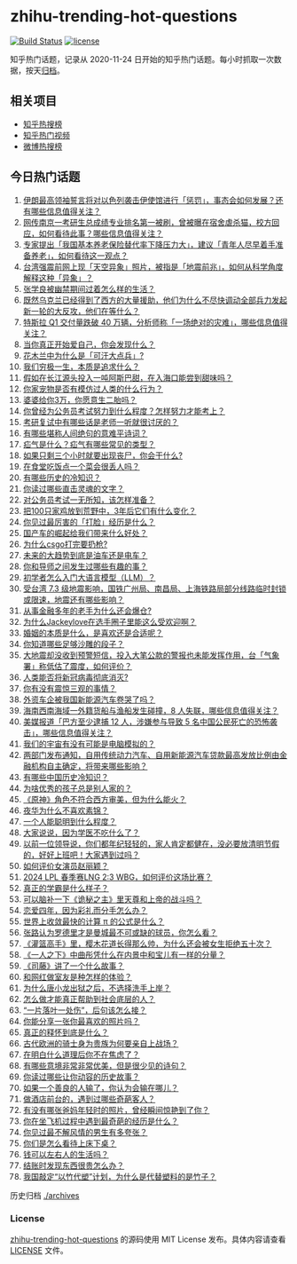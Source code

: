 # zhihu-trending-hot-questions

[![Build Status](https://github.com/justjavac/zhihu-trending-hot-questions/workflows/ci/badge.svg?branch=master)](https://github.com/justjavac/zhihu-trending-hot-questions/actions)
[![license](https://img.shields.io/github/license/justjavac/zhihu-trending-hot-questions)](https://github.com/justjavac/zhihu-trending-hot-questions/blob/master/LICENSE)

知乎热门话题，记录从 2020-11-24
日开始的知乎热门话题。每小时抓取一次数据，按天[归档](./archives)。

## 相关项目

- [知乎热搜榜](https://github.com/justjavac/zhihu-trending-top-search)
- [知乎热门视频](https://github.com/justjavac/zhihu-trending-hot-video)
- [微博热搜榜](https://github.com/justjavac/weibo-trending-hot-search)

## 今日热门话题

<!-- BEGIN -->
<!-- 最后更新时间 Thu Apr 04 2024 02:07:18 GMT+0800 (China Standard Time) -->

1. [伊朗最高领袖誓言将对以色列袭击伊使馆进行「惩罚」，事态会如何发展？还有哪些信息值得关注？](https://www.zhihu.com/question/651434260)
1. [网传南京一考研生总成绩专业排名第一被刷，曾被曝在宿舍虐杀猫，校方回应，如何看待此事？哪些信息值得关注？](https://www.zhihu.com/question/651493066)
1. [专家提出「我国基本养老保险替代率下降压力大」，建议「青年人尽早着手准备养老」，如何看待这一观点？](https://www.zhihu.com/question/651486362)
1. [台湾强震前网上现「天空异象」照片，被指是「地震前兆」，如何从科学角度解释这种「异象」？](https://www.zhihu.com/question/651516653)
1. [张学良被幽禁期间过着怎么样的生活？](https://www.zhihu.com/question/651395753)
1. [既然乌克兰已经得到了西方的大量援助，他们为什么不尽快调动全部兵力发起新一轮的大反攻，他们在等什么？](https://www.zhihu.com/question/651229454)
1. [特斯拉 Q1 交付量跌破 40 万辆，分析师称「一场绝对的灾难」，哪些信息值得关注？](https://www.zhihu.com/question/651489990)
1. [当你真正开始爱自己，你会发现什么？](https://www.zhihu.com/question/608467041)
1. [花木兰中为什么是「可汗大点兵」?](https://www.zhihu.com/question/34676547)
1. [我们穷极一生，本质是追求什么？](https://www.zhihu.com/question/638481226)
1. [假如在长江源头投入一吨阿斯巴甜，在入海口能尝到甜味吗？](https://www.zhihu.com/question/650562078)
1. [你家宠物是否有模仿过人类的什么行为？](https://www.zhihu.com/question/646471612)
1. [婆婆给你3万，你愿意生二胎吗？](https://www.zhihu.com/question/651287494)
1. [你曾经为公务员考试努力到什么程度？怎样努力才能考上？](https://www.zhihu.com/question/63350365)
1. [考研复试中有哪些话是老师一听就很讨厌的？](https://www.zhihu.com/question/315291891)
1. [有哪些堪称人间绝句的意难平诗词？](https://www.zhihu.com/question/649966114)
1. [疝气是什么？疝气有哪些常见的类型？](https://www.zhihu.com/question/651293277)
1. [如果只剩三个小时就要出现丧尸，你会干什么?](https://www.zhihu.com/question/370509834)
1. [在食堂吃饭点一个菜会很丢人吗？](https://www.zhihu.com/question/323557065)
1. [有哪些历史的冷知识？](https://www.zhihu.com/question/305338329)
1. [你读过哪些直击灵魂的文字？](https://www.zhihu.com/question/623411870)
1. [对公务员考试一无所知，该怎样准备？](https://www.zhihu.com/question/379454422)
1. [把100只家鸡放到荒野中，3年后它们有什么变化？](https://www.zhihu.com/question/434124471)
1. [你见过最厉害的「打脸」经历是什么？](https://www.zhihu.com/question/473217817)
1. [国产车的崛起给我们带来什么好处？](https://www.zhihu.com/question/620117759)
1. [为什么csgo打完要扔枪?](https://www.zhihu.com/question/66082181)
1. [未来的大趋势到底是油车还是电车？](https://www.zhihu.com/question/620118718)
1. [你和导师之间发生过哪些有趣的事？](https://www.zhihu.com/question/263824222)
1. [初学者怎么入门大语言模型（LLM）？](https://www.zhihu.com/question/644285055)
1. [受台湾 7.3 级地震影响，国铁广州局、南昌局、上海铁路局部分线路临时封锁或限速，地震还有哪些影响？](https://www.zhihu.com/question/651439061)
1. [从事金融多年的老手为什么还会爆仓?](https://www.zhihu.com/question/36268848)
1. [为什么Jackeylove在选手圈子里能这么受欢迎啊？](https://www.zhihu.com/question/640695537)
1. [婚姻的本质是什么，是喜欢还是合适呢？](https://www.zhihu.com/question/644150770)
1. [你知道哪些足够沙雕的段子？](https://www.zhihu.com/question/329382131)
1. [大地震却没收到预警短信，投入大笔公款的警报也未能发挥作用，台「气象署」称低估了震度，如何评价？](https://www.zhihu.com/question/651489943)
1. [人类能否将新冠病毒彻底消灭?](https://www.zhihu.com/question/645492495)
1. [你有没有震惊三观的事情？](https://www.zhihu.com/question/625527702)
1. [外资车企被我国新能源汽车卷哭了吗？](https://www.zhihu.com/question/639536083)
1. [海南西南海域一外籍货船与渔船发生碰撞，8 人失联，哪些信息值得关注？](https://www.zhihu.com/question/651538044)
1. [美媒报道「巴方至少逮捕 12 人，涉嫌参与导致 5 名中国公民死亡的恐怖袭击」，哪些信息值得关注？](https://www.zhihu.com/question/651405414)
1. [我们的宇宙有没有可能是电脑模拟的？](https://www.zhihu.com/question/396569199)
1. [两部门发布通知，自用传统动力汽车、自用新能源汽车贷款最高发放比例由金融机构自主确定，将带来哪些影响？](https://www.zhihu.com/question/651492597)
1. [有哪些中国历史冷知识？](https://www.zhihu.com/question/61291160)
1. [为啥优秀的孩子总是别人家的？](https://www.zhihu.com/question/645385110)
1. [《原神》角色不符合西方审美，但为什么能火？](https://www.zhihu.com/question/507131306)
1. [夜华为什么不喜欢素锦？](https://www.zhihu.com/question/55772258)
1. [一个人能聪明到什么程度？](https://www.zhihu.com/question/31219081)
1. [大家说说，因为学医不吃什么了？](https://www.zhihu.com/question/38139605)
1. [以前一位领导说，你们都年纪轻轻的，家人肯定都健在，没必要放清明节假的，好好上班吧！大家遇到过吗？](https://www.zhihu.com/question/651445658)
1. [如何评价女演员赵丽颖？](https://www.zhihu.com/question/626201860)
1. [2024 LPL 春季赛LNG 2:3 WBG，如何评价这场比赛？](https://www.zhihu.com/question/651496256)
1. [真正的学霸是什么样子？](https://www.zhihu.com/question/49078888)
1. [可以脑补一下《诡秘之主》里天尊和上帝的战斗吗？](https://www.zhihu.com/question/483928766)
1. [恋爱四年，因为彩礼而分手怎么办？](https://www.zhihu.com/question/647010180)
1. [世界上收敛最快的计算 π 的公式是什么？](https://www.zhihu.com/question/318010986)
1. [张路认为罗德里才是曼城最不可或缺的球员，你怎么看？](https://www.zhihu.com/question/651443672)
1. [《灌篮高手》里，樱木花道长得那么帅，为什么还会被女生拒绝五十次？](https://www.zhihu.com/question/508265338)
1. [《一人之下》中曲彤凭什么在内景中和宝儿有一样的分量？](https://www.zhihu.com/question/477548444)
1. [《司藤》讲了一个什么故事？](https://www.zhihu.com/question/448967132)
1. [和网红做室友是种怎样的体验？](https://www.zhihu.com/question/35834078)
1. [为什么唐小龙出狱之后，不选择洗手上岸？](https://www.zhihu.com/question/584383155)
1. [怎么做才能真正帮助到社会底层的人？](https://www.zhihu.com/question/49223217)
1. [“一片落叶一处伤”，后句该怎么接？](https://www.zhihu.com/question/651351963)
1. [你能分享一张你最喜欢的照片吗？](https://www.zhihu.com/question/617492839)
1. [真正的释怀到底是什么？](https://www.zhihu.com/question/625989866)
1. [古代欧洲的骑士身为贵族为何要亲自上战场？](https://www.zhihu.com/question/394414866)
1. [在明白什么道理后你不在焦虑了？](https://www.zhihu.com/question/629658395)
1. [有哪些意境非常非常优美，但是很少见的诗句？](https://www.zhihu.com/question/651277383)
1. [你读过哪些让你动容的历史故事？](https://www.zhihu.com/question/59151423)
1. [如果一个善良的人输了，你认为会输在哪儿？](https://www.zhihu.com/question/644589736)
1. [做酒店前台的，遇到过哪些奇葩客人？](https://www.zhihu.com/question/266247465)
1. [有没有哪张爸妈年轻时的照片，曾经瞬间惊艳到了你？](https://www.zhihu.com/question/24091956)
1. [你在坐飞机过程中遇到最奇葩的经历是什么？](https://www.zhihu.com/question/36226425)
1. [你见过最不解风情的男生有多夸张？](https://www.zhihu.com/question/281968001)
1. [你们是怎么看待上床下桌？](https://www.zhihu.com/question/61187448)
1. [钱可以左右人的生活吗？](https://www.zhihu.com/question/610031701)
1. [结账时发现东西很贵怎么办？](https://www.zhihu.com/question/287356623)
1. [我国敲定“以竹代塑”计划，为什么是代替塑料的是竹子？](https://www.zhihu.com/question/637458997)

<!-- END -->

历史归档 [./archives](./archives)

### License

[zhihu-trending-hot-questions](https://github.com/justjavac/zhihu-trending-hot-questions)
的源码使用 MIT License 发布。具体内容请查看 [LICENSE](./LICENSE) 文件。
